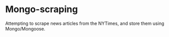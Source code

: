 # Mongo-scraping

Attempting to scrape news articles from the NYTimes, and store them using Mongo/Mongoose.
